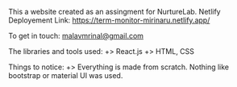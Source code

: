 This a website created as an assingment for NurtureLab.
Netlify Deployement Link: https://term-monitor-mirinaru.netlify.app/

To get in touch: malavmrinal@gmail.com

The libraries and tools used:
+> React.js
+> HTML, CSS

Things to notice:
+> Everything is made from scratch. Nothing like bootstrap or material UI was used.
 
